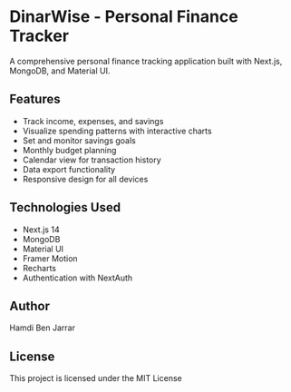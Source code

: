 # DinarWise - Personal Finance Tracker

A comprehensive personal finance tracking application built with Next.js, MongoDB, and Material UI.

## Features

- Track income, expenses, and savings
- Visualize spending patterns with interactive charts
- Set and monitor savings goals
- Monthly budget planning
- Calendar view for transaction history
- Data export functionality
- Responsive design for all devices

## Technologies Used

- Next.js 14
- MongoDB
- Material UI
- Framer Motion
- Recharts
- Authentication with NextAuth

## Author

Hamdi Ben Jarrar

## License

This project is licensed under the MIT License